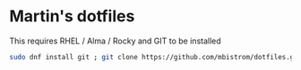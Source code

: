 # Martin's dotfiles

This requires RHEL / Alma / Rocky and GIT to be installed

```bash
sudo dnf install git ; git clone https://github.com/mbistrom/dotfiles.git ~/.dotfiles ; ~/.dotfiles/bootstrap.sh
```

